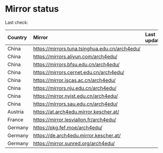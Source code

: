 <script src="./time.js"></script>
# Mirror status
Last check: <script type="text/javascript">localize(1708262340.95795);</script>

|Country|Mirror|Last update|
|:------|:-----|:----------|
|China|https://mirrors.tuna.tsinghua.edu.cn/arch4edu/|<script type="text/javascript">localize(1708237736);</script>|
|China|https://mirrors.aliyun.com/arch4edu/|<script type="text/javascript">localize(1708194649);</script>|
|China|https://mirrors.bfsu.edu.cn/arch4edu/|<script type="text/javascript">localize(1708237736);</script>|
|China|https://mirrors.cernet.edu.cn/arch4edu/|<script type="text/javascript">localize(1708237736);</script>|
|China|https://mirror.iscas.ac.cn/arch4edu/|<script type="text/javascript">localize(1708194649);</script>|
|China|https://mirrors.nju.edu.cn/arch4edu/|<script type="text/javascript">localize(1708194649);</script>|
|China|https://mirror.nyist.edu.cn/arch4edu/|<script type="text/javascript">localize(1708237736);</script>|
|China|https://mirrors.sau.edu.cn/arch4edu/|<script type="text/javascript">localize(1708237736);</script>|
|Austria|https://at.arch4edu.mirror.kescher.at/|<script type="text/javascript">localize(1708237736);</script>|
|France|https://mirror.lesviallon.fr/arch4edu/|<script type="text/javascript">localize(1708237736);</script>|
|Germany|https://pkg.fef.moe/arch4edu/|<script type="text/javascript">localize(1708237736);</script>|
|Germany|https://de.arch4edu.mirror.kescher.at/|<script type="text/javascript">localize(1708237736);</script>|
|Germany|https://mirror.sunred.org/arch4edu/|<script type="text/javascript">localize(1708237736);</script>|

<script src="./tablefilter/tablefilter.js"></script>
<script src="./table.js"></script>